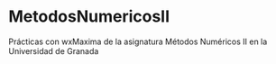 # MetodosNumericosII
Prácticas con wxMaxima de la asignatura Métodos Numéricos II en la Universidad de Granada
